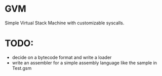 # GVM
Simple Virtual Stack Machine with customizable syscalls.

# TODO:
- decide on a bytecode format and write a loader
- write an assembler for a simple assembly language like the sample in Test.gsm
